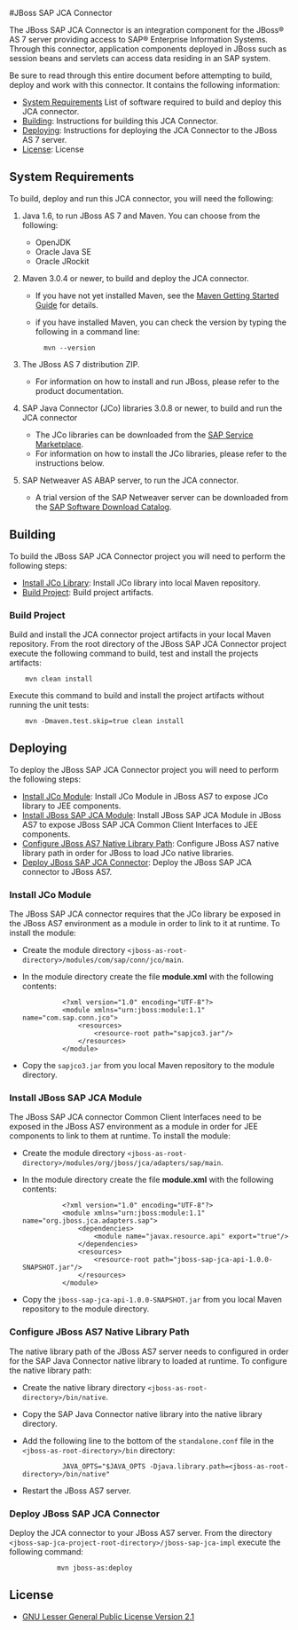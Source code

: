 #JBoss SAP JCA Connector

The JBoss SAP JCA Connector is an integration component for the JBoss® AS 7 server providing access to SAP® Enterprise Information Systems.  Through this connector, application components deployed in JBoss such as session beans and servlets can access data residing in an SAP system.

Be sure to read through this entire document before attempting to build, deploy and work with this connector. It contains the following information:

* [System Requirements](#requirements) List of software required to build and deploy this JCA connector.
* [Building](#building): Instructions for building this JCA Connector.
* [Deploying](#deploying): Instructions for deploying the JCA Connector to the JBoss AS 7 server.
* [License](#license): License

<a id="requirements"></a>
## System Requirements

To build, deploy and run this JCA connector, you will need the following:

1. Java 1.6, to run JBoss AS 7 and Maven. You can choose from the following:
	* OpenJDK
	* Oracle Java SE
	* Oracle JRockit

2. Maven 3.0.4 or newer, to build and deploy the JCA connector.
	* If you have not yet installed Maven, see the [Maven Getting Started Guide](http://maven.apache.org/guides/getting-started/index.html) for details.
	* if you have installed Maven, you can check the version by typing the following in a command line:
	
			mvn --version
			
3. The JBoss AS 7 distribution ZIP.
	* For information on how to install and run JBoss, please refer to the product documentation.
	
4. SAP Java Connector (JCo) libraries 3.0.8 or newer, to build and run the JCA connector
	* The JCo libraries can be downloaded from the [SAP Service Marketplace](https://service.sap.com/connectors).
	* For information on how to install the JCo libraries, please refer to the instructions below. 
	
5. SAP Netweaver AS ABAP server, to run the JCA connector.
	* A trial version of the SAP Netweaver server can be downloaded from the [SAP Software Download Catalog](http://www.sdn.sap.com/irj/scn/downloads).

<a id="building"></a>
Building
-----------------------

To build the JBoss SAP JCA Connector project you will need to perform the following steps:

* [Install JCo Library](#installJco2Repo): Install JCo library into local Maven repository.
* [Build Project](#buildProject): Build project artifacts. 

<a id="buildProject"></a>
### Build Project

Build and install the JCA connector project artifacts in your local Maven repository. From the root directory of the JBoss SAP JCA Connector project execute the following command to build, test and install the projects artifacts:

		mvn clean install

Execute this command to build and install the project artifacts without running the unit tests: 

		mvn -Dmaven.test.skip=true clean install

<a id="deploying"></a>
## Deploying

To deploy the JBoss SAP JCA Connector project you will need to perform the following steps:

* [Install JCo Module](#installJcoModule): Install JCo Module in JBoss AS7 to expose JCo library to JEE components.
* [Install JBoss SAP JCA Module](#installJcaModule): Install JBoss SAP JCA Module in JBoss AS7 to expose JBoss SAP JCA Common Client Interfaces to JEE components.
* [Configure JBoss AS7 Native Library Path](#configNativeLibPath): Configure JBoss AS7 native library path in order for JBoss to load JCo native libraries. 
* [Deploy JBoss SAP JCA Connector](#deployJcaConnector): Deploy  the JBoss SAP JCA connector to JBoss AS7.

<a id="installJcoModule"></a>
### Install JCo Module

The JBoss SAP JCA connector requires that the JCo library be exposed in the JBoss AS7 environment as a module in order to link to it at runtime. To install the module:

* Create the module directory `<jboss-as-root-directory>/modules/com/sap/conn/jco/main`.
* In the module directory create the file **module.xml** with the following contents:

				<?xml version="1.0" encoding="UTF-8"?>
				<module xmlns="urn:jboss:module:1.1" name="com.sap.conn.jco">
				    <resources>
				        <resource-root path="sapjco3.jar"/>
				    </resources>
				</module>

* Copy the `sapjco3.jar` from you local Maven repository to the module directory.

<a id="installJcaModule"></a>
### Install JBoss SAP JCA Module

The JBoss SAP JCA connector Common Client Interfaces need to be exposed in the JBoss AS7 environment as a module in order for JEE components to link to them at runtime. To install the module:

* Create the module directory `<jboss-as-root-directory>/modules/org/jboss/jca/adapters/sap/main`.
* In the module directory create the file **module.xml** with the following contents:

				<?xml version="1.0" encoding="UTF-8"?>
				<module xmlns="urn:jboss:module:1.1" name="org.jboss.jca.adapters.sap">
				    <dependencies>
				        <module name="javax.resource.api" export="true"/>
				    </dependencies>
				    <resources>
				        <resource-root path="jboss-sap-jca-api-1.0.0-SNAPSHOT.jar"/>
				    </resources>
				</module>
* Copy the `jboss-sap-jca-api-1.0.0-SNAPSHOT.jar` from you local Maven repository to the module directory.

<a id="configNativeLibPath"></a>
### Configure JBoss AS7 Native Library Path

The native library path of the JBoss AS7 server needs to configured in order for the SAP Java Connector native library to loaded at runtime. To configure the native library path:

* Create the native library directory `<jboss-as-root-directory>/bin/native`.
* Copy the SAP Java Connector native library into the native library directory.
* Add the following line to the bottom of the `standalone.conf` file in the `<jboss-as-root-directory>/bin` directory:

				JAVA_OPTS="$JAVA_OPTS -Djava.library.path=<jboss-as-root-directory>/bin/native"

* Restart the JBoss AS7 server.

<a id="deployJcaConnector"></a>
### Deploy JBoss SAP JCA Connector

Deploy the JCA connector to your JBoss AS7 server. From the directory `<jboss-sap-jca-project-root-directory>/jboss-sap-jca-impl` execute the following command:

				mvn jboss-as:deploy

<a id="license"></a>
## License

* [GNU Lesser General Public License Version 2.1](http://www.gnu.org/licenses/lgpl-2.1-standalone.html)

